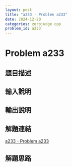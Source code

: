 ```yaml
---
layout: post
title: "a233 - Problem a233"
date: 2024-12-20
categories: zerojudge cpp
problem_id: a233
---
```


# Problem a233

## 題目描述



## 輸入說明



## 輸出說明



## 解題連結

[a233 - Problem a233](https://zerojudge.tw/ShowProblem?problemid=a233)

## 解題思路

